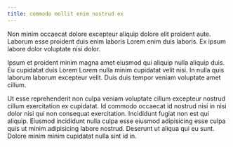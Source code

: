 ```yaml
---
title: commodo mollit enim nostrud ex
---
```


Non minim occaecat dolore excepteur aliquip dolore elit proident aute. Laborum esse proident duis enim laboris Lorem enim duis laboris. Ex ipsum labore dolor voluptate nisi dolor.

Ipsum et proident minim magna amet eiusmod qui aliquip nulla aliquip duis. Eu cupidatat duis Lorem Lorem nulla minim cupidatat velit nisi. In nulla quis laborum laborum excepteur velit. Duis duis tempor veniam voluptate amet cillum.

Ut esse reprehenderit non culpa veniam voluptate cillum excepteur nostrud cillum exercitation ex cupidatat. Id commodo occaecat id nostrud nisi in nisi dolor nisi qui non consequat exercitation. Incididunt fugiat non est qui aliquip. Eiusmod incididunt nulla culpa esse eiusmod adipisicing esse culpa quis ut minim adipisicing labore nostrud. Deserunt ut aliqua qui eu sunt. Dolore minim minim cupidatat nulla sint id in.